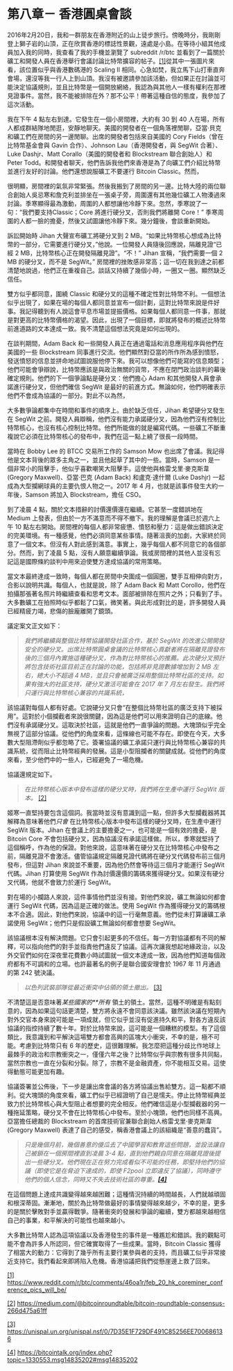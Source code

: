 
# 第八章－ 香港圓桌會談

2016年2月20日，我和一群朋友在香港附近的山上徒步旅行。傍晚時分，我剛剛登上獅子岩的山頂，正在欣賞香港的標誌性景觀，遠處是小島。在等待小組其他成員加入我的同時，我查看了我的手機並瀏覽了 subreddit /r/btc 並看到了一篇關於礦工和開發人員在香港舉行會議討論比特幣擴容的帖子。[[1]](https://blog.bitmex.com/zh_cn-the-blocksize-war-chapter-8-hong-kong-roundtable/#_ftn1)從其中一張圖片來看，該位置似乎與香港數碼港的 Scaling II 相同。心急如焚，我立馬下山打車直奔會場，還沒等我一行人上到山頂。我沒有被邀請參加該活動，但如果正在討論並可能決定協議規則，並且比特幣是一個開放網絡，我認為與其他人一樣有權利在那裡見證事件。當然，我不能被排除在外？那不公平！帶著這種自信的態度，我參加了這次活動。

我在下午 4 點左右到達。它發生在一個小房間裡，大約有 30 到 40 人在場，所有人都成群結隊地閒逛，安靜地聊天。美國的開發者在一個角落裡閒聊，亞當·貝克和礦工們在房間的另一邊閒聊。出席的開發者包括來自美國的 Cory Fields（曾在比特幣基金會與 Gavin 合作）、Johnson Lau（香港開發者，與 SegWit 合著）、Luke Dashjr、Matt Corallo（美國的開發者和 Blockstream 聯合創始人）和 Peter Todd。和開發者聊天，他們告訴我他們來香港是為了向礦工們介紹比特幣並進行友好的討論。他們還想說服礦工不要運行 Bitcoin Classic。然而，

很明顯，房間裡的氣氛非常緊張。然後我搬到了房間的另一邊。比特大陸的兩位聯合創始人吳忌寒和詹克利並排坐在一張桌子旁，周圍還有其他幾位礦工人物湊過來討論。季寒顯得最為激動，周圍的人都想讓他冷靜下來。忽然，季寒說了一句：“我們要支持Classic；Core 將進行硬分叉，否則我們將離開 Core！” 季寒周圍的人都一臉的擔憂，然後又試圖讓他冷靜下來。幾分鐘後，會談重新開始。

訴訟開始時 Jihan 大聲宣布礦工將硬分叉到 2 MB。“如果比特幣核心想成為比特幣的一部分，它需要進行硬分叉，”他說。一位開發人員隨後回應說，隔離見證“已經 2 MB，比特幣核心正在開發隔離見證”。“不！” Jihan 宣稱，“我們需要一個 2 MB 的硬分叉，而不是 SegWit。” 房間裡的挫敗感非常高；這一切在我到達之前都清楚地說過，他們正在重複自己。談話又持續了幾個小時，一圈又一圈。顯然缺乏信任。

雙方似乎都同意，圍繞 Classic 和硬分叉的這種不確定性對比特幣不利。一個想法似乎出現了，如果在場的每個人都同意並宣布一個計劃，這對比特幣來說是件好事。我記得聽到有人說這會平息市場並提振價格。如果每個人都同意一件事，那就是對更高的比特幣價格的渴望。因此，出現了一個目標，即就將發布的概述比特幣前進道路的文本達成一致。我不清楚這個想法究竟是如何出現的。

在談判期間，Adam Back 和一些開發人員正在通過電話和消息應用程序與他們在美國的一些 Blockstream 同事進行交流。他們顯然對亞當的所作所為感到憤怒，發送憤怒的信息並拼命地試圖說服他停下來。我可以想像他們可能寫的信息類型；他們可能會爭辯說，比特幣應該是與政治無關的貨幣，不應在閉門政治談判的幕後確定規則。他們的下一個爭論點是硬分叉：他們擔心 Adam 和其他開發人員會承諾進行硬分叉，但他們確信 SegWit 是最好的前進方式。無論如何，他們明確表示他們不會成為協議的一部分。對此不以為然，

大多數爭論都集中在時間和事件的順序上。由於缺乏信任，Jihan 希望硬分叉發生在 SegWit 之前。開發人員辯稱，他們沒有能力承諾硬分叉，因為他們沒有控制比特幣核心，也沒有核心控制比特幣。他們所能做的就是編寫代碼。一些礦工不斷重複說它必須在比特幣核心的發布中，我們在這一點上繞了很長一段時間。

當時在 Bobby Lee 的 BTCC 交易所工作的 Samson Mow 也出席了會議。我記得他是文本背後的眾多主角之一，並且他起草了其中的一些。當時，Samson 是一個非常小的阻擊手，他似乎喜歡嘲笑大阻擊手。這使他與格雷戈里·麥克斯韋 (Gregory Maxwell)、亞當·巴克 (Adam Back) 和盧克·達什爾 (Luke Dashjr) 一起成為大型攔網球員的主要仇恨人物之一。2017 年 4 月，也就是該事件發生大約一年後，Samson 將加入 Blockstream，擔任 CSO。

到了凌晨 4 點，關於文本措辭的討價還價還在繼續。它甚至一度錯誤地在 Medium 上發表，但由於一方不滿意而不得不撤下。我的理解是會議已於週六上午 10 點左右開始。房間裡的每個人都非常疲憊、憤怒和壓力：這是做出錯誤決定的完美環境。有一種感覺，他們必須同意某些事情。隨著沮喪的加劇，大家終於同意了一個文本。但沒有人對此感到滿意。事實上，幾乎每個人都不同意它的各個部分。然而，到了凌晨 5 點，沒有人願意繼續爭論。我或房間裡的其他人並沒有忘記這是國際條約談判中用來迫使雙方達成協議的常用策略。

當文本最終達成一致時，每個人都在房間中央圍成一個圓圈，雙手互相伸向對方，合影以說明共識。每個人，也就是說，除了 Adam Back 和 Matt Corollo，他們在拍攝那張著名照片時繼續查看和思考文本。面部被排除在照片之外；只看到了手。大多數礦工在拍照時似乎都鬆了口氣，微笑著。與此形成對比的是，許多開發人員已經精疲力竭，悲傷的臉龐離開了鏡頭。

議定案文正文如下：

> *我們將繼續與整個比特幣協議開發社區合作，基於 SegWit 的改進公開開發安全的硬分叉。出席比特幣圓桌會議的比特幣核心貢獻者將在隔離見證發布後的三個月內實施這種硬分叉，作為對比特幣核心的推薦。此次硬分叉預計將包含技術社區目前正在討論的功能，包括將非見證數據增加到 2 MB 左右，總大小不超過 4 MB，並且只會被廣泛採用整個比特幣社區的支持。如果有強大的社區支持，硬分叉激活可能會在 2017 年 7 月左右發生。我們將只運行與比特幣核心兼容的共識系統，*

該協議對每個人都有好處。它說硬分叉只會“在整個比特幣社區的廣泛支持下被採用”。這對於小個攔截者來說很關鍵，因為這是他們可以用來證明自己的底線。他們沒有承諾硬分叉。這取決於社區，這就是他們一直爭論的問題。大塊頭似乎完全無視了這部分協議。從他們的角度來看，這條線也可能不存在。即使在今天，大多數大型阻滯劑似乎都忽略了它。簽署協議的礦工承諾只運行與比特幣核心兼容的共識系統，從而阻止比特幣經典的發展。這是小型阻攔者的關鍵成就。從他們的角度來看，至少他們中的一些人，已經避免了一場危機。

協議還規定如下。

> *在比特幣核心版本中發布這樣的硬分叉時，我們將在生產中運行 SegWit 版本。* [[2]](https://blog.bitmex.com/zh_cn-the-blocksize-war-chapter-8-hong-kong-roundtable/#_ftn2)

姬寒一直堅持要包含這個詞。我當時並沒有意識到這一點，但許多大型攔截器將其解釋為意味著他們*只會* 在比特幣核心版本中發布這樣的硬分叉時，在生產中運行 SegWit 版本。Jihan 在會議上的主要擔憂之一，也可能是一個有效的擔憂，是 Bitcoin Core 不會包括硬分叉，因為協議沒有承諾這樣做。所以，季寒就堅持了這個稱呼，作為他的保證。對他來說，這意味著在硬分叉在比特幣核心中發布之前，隔離見證不會激活。儘管協議規定隔離見證代碼將在硬分叉代碼發布前三個月發布，但這對 Jihan 來說並不重要，因為他仍然會等待這三個月才能運行 SegWit 代碼。Jihan 打算使用 SegWit 作為討價還價的籌碼來獲得硬分叉。如果沒有硬分叉代碼，他就不會致力於運行 SegWit。

對在場的小攔路人來說，這件事情他們並沒有接。對他們來說，礦工無論如何都會運行 SegWit 代碼，因為這是正確的做法。使用 SegWit 作為獲得硬分叉的籌碼根本不合適。因此，對他們來說，協議中的這一行毫無意義。他們從未打算讓礦工承諾使用 SegWit；他們只是假設礦工無論如何都會想要 SegWit。

該協議根本沒有解決問題。它只會引起更多的不信任。每一方對協議都有不同的解釋，可以指向他們的對手並指責他們違反了協議。這再次讓我想起地緣政治，以及外交官們如何在深夜里花費數小時試圖就一個文本達成一致，因為他們知道每個政府都有不可調和的立場。也許最著名的例子是聯合國安理會於 1967 年 11 月通過的第 242 號決議。

> *以色列武裝部隊從最近衝突中佔領的領土撤出。* [[3]](https://blog.bitmex.com/zh_cn-the-blocksize-war-chapter-8-hong-kong-roundtable/#_ftn3)

不清楚這是否意味著*某些國家的**所有* 領土的領土。當然，這種不明確是有點刻意的，因為如果這句話更清楚，雙方將永遠不會同意該決議。雖然該決議在短期內對外交官本身來說可能是一項成就，但它似乎並沒有促進持久和平，對各方違反該協議的指控持續了數十年。對於比特幣來說，這可能是一個糟糕的模型。有了這個類比，我意識到和平解決這場雙方都會高興的區塊大小衝突，不幸的是，極不可能。考慮到比特幣只有 6 年的歷史，這很難理解。我怎麼把這種分歧比作地球上最棘手的政治和宗教衝突之一，僅僅六年之後？比特幣似乎與宗教有很多共同點，當然宗教也一直在分裂和分裂。除了，宗教不是金融資產，你不能相互交易。這使得動態可能更加有趣。

協議簽署並公佈後，下一步是讓出席會議的各方將協議出售給雙方。這一點都不順利。從大塊頭的角度來看，礦工們似乎已經證明了自己是懦夫。停止比特幣經典並致力於比特幣核心與大型阻止者想要的完全相反。他們確信這是小型攔截器的另一種拖延策略，硬分叉不會在比特幣核心中發布。至於小塊頭，他們也同樣不高興。亞當擔任總裁的 Blockstream 的首席技術官兼聯合創始人格雷戈里·麥克斯韋 (Gregory Maxwell) 表達了自己的感受，稱香港會議上的該組織是“善意的蠢貨”。

> *只是幾個月前，幾個善意的傻瓜去了中國學習和教育這些問題，並設法讓自己被鎖在一個房間裡直到凌晨 3-4 點，直到他們親自同意在隔離見證後提出一些硬分叉。他們現在正在努力完成看似不可能的任務，即堅持他們的協議（即使它是在脅迫下達成的，即使 F2pool 立即違反了協議），同時遵守他們的個人信念，同時又不失去技術社區的尊重。[**[4]**](https://blog.bitmex.com/zh_cn-the-blocksize-war-chapter-8-hong-kong-roundtable/#_ftn4)*

在這個問題上達成共識變得越來越困難；這種情況持續的時間越長，人們就越頑固和根深蒂固。漸漸地，關於為比特幣做最好的事情變得越來越少，不幸的是，更多的是關於擊敗對手並贏得戰爭。隨著衝突的發展和爭論的繼續，雙方都越來越相信自己的事業，和平解決的可能性也越來越小。

大多數比特幣人認為這項協議以及香港發生的事件是一種尷尬和錯誤。我的觀點可能不會為許多人所認同，但它確實取得了一些成果。當時，Bitcoin Classic 獲得了相當大的動力：它得到了幾乎所有主要行業參與者的支持，而且礦工似乎非常接近支持它。我們看起來即將陷入危機。香港協議把我們從懸崖邊上救了回來。

[[1]](https://blog.bitmex.com/zh_cn-the-blocksize-war-chapter-8-hong-kong-roundtable/#_ftnref1) https://www.reddit.com/r/btc/comments/46oa1r/feb_20_hk_coreminer_conference_pics_will_be/

[[2]](https://blog.bitmex.com/zh_cn-the-blocksize-war-chapter-8-hong-kong-roundtable/#_ftnref2) https://medium.com/@bitcoinroundtable/bitcoin-roundtable-consensus-266d475a61ff

[[3]](https://blog.bitmex.com/zh_cn-the-blocksize-war-chapter-8-hong-kong-roundtable/#_ftnref3) https://unispal.un.org/unispal.nsf/0/7D35E1F729DF491C85256EE700686136

[[4]](https://blog.bitmex.com/zh_cn-the-blocksize-war-chapter-8-hong-kong-roundtable/#_ftnref4) https://bitcointalk.org/index.php?topic=1330553.msg14835202#msg14835202
